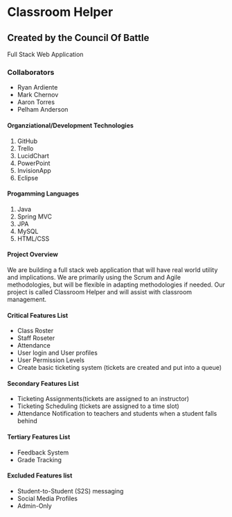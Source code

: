 #
<h1>Classroom Helper</h1>
<h2>Created by the Council Of Battle</h2>
Full Stack Web Application

<h3>Collaborators</h3>
<ul>
<li>Ryan Ardiente</li>
<li>Mark Chernov</li>
<li>Aaron Torres</li>
<li>Pelham Anderson</li>
</ul>

<h4>Organziational/Development Technologies</h4>
<ol>
<li>GitHub</li>
<li>Trello</li>
<li>LucidChart</li>
<li>PowerPoint</li>
<li>InvisionApp</li>
<li>Eclipse</li>
</ol>

<h4>Progamming Languages</h4>
<ol>
<li>Java</li>
<li>Spring MVC</li>
<li>JPA</li>
<li>MySQL</li>
<li>HTML/CSS</li>
</ol>

<h4>Project Overview</h4>
We are building a full stack web application that will have real world utility and implications.  We are primarily using the Scrum and Agile methodologies, but will be flexible in adapting methodologies if needed.  Our project is called Classroom Helper and will assist with classroom management.

<h4>Critical Features List</h4>
<ul>
<li>Class Roster</li>
<li>Staff Roseter</li>
<li>Attendance</li>
<li>User login and User profiles</li>
<li>User Permission Levels</li>
<li>Create basic ticketing system (tickets are created and put into a queue)</li>
</ul>

<h4>Secondary Features List</h4>
<ul>
<li>Ticketing Assignments(tickets are assigned to an instructor)</li>
<li>Ticketing Scheduling (tickets are assigned to a time slot)</li>
<li>Attendance Notification to teachers and students when a student falls behind</li>
</ul>

<h4>Tertiary Features List</h4>
<ul>
<li>Feedback System</li>
<li>Grade Tracking</li>
</ul>

<h4>Excluded Features list</h4>
<ul>
<li>Student-to-Student (S2S) messaging</li>
<li>Social Media Profiles</li>
<li>Admin-Only</li>
</ul>

